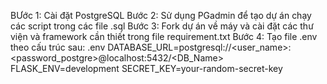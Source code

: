 BƯớc 1: Cài đặt PostgreSQL
Bước 2: Sử dụng PGadmin để tạo dự án chạy các script trong các file .sql
Bước 3: Fork dự án về máy và cài đặt các thư viện và framework cần thiết trong file requirement.txt
Bước 4: Tạo file .env theo cấu trúc sau:
.env
DATABASE_URL=postgresql://<user_name>:<password_postgre>@localhost:5432/<DB_Name>
FLASK_ENV=development
SECRET_KEY=your-random-secret-key   
